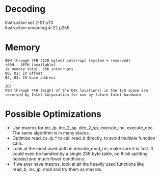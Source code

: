 Decoding
========

Instruction set 2-51 p70  
Instruction encoding 4-22 p259

Memory
======

```
00H through 7FH (128 bytes) interrupt (system + reserved)
+80H - 3FFH (available)
1k memory total, 256 interrupts
00, 01: IP offset
02, 03: CS base address
```

```
IO:
F8H through FFH (eight of the 64k locations) in the I/O space are reserved by Intel Corporation for use by future Intel hardware
```

Possible Optimizations
======================

- Use macros for inc_ip, inc_2_sp, dec_2_sp, execute_inc, execute_dec. The same algorithm is in many places.
- Optimize read_cs_ip_* to call read_b directly, to avoid multiple function calls.
- Look at the most used path in decode_mod_rm, make sure it is fast. It could even be handled by a single 256 byte table,
  no 8-bit splitting needed and much fewer conditions.
- If we ever have macros, look at all the heavily used functions like read_b, inc_ip, mod and try them as macros.
